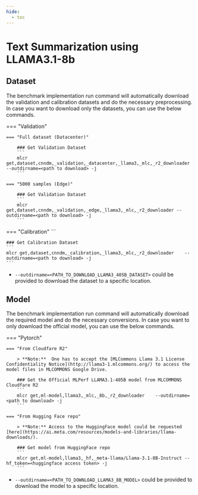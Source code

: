 ```yaml
---
hide:
  - toc
---
```


# Text Summarization using LLAMA3.1-8b

## Dataset

The benchmark implementation run command will automatically download the validation and calibration datasets and do the necessary preprocessing. In case you want to download only the datasets, you can use the below commands.

=== "Validation"
    
    === "Full dataset (Datacenter)"

        ### Get Validation Dataset
        ```
        mlcr get,dataset,cnndm,_validation,_datacenter,_llama3,_mlc,_r2_downloader --outdirname=<path to download> -j
        ```

    === "5000 samples (Edge)"

        ### Get Validation Dataset
        ```
        mlcr get,dataset,cnndm,_validation,_edge,_llama3,_mlc,_r2_downloader --outdirname=<path to download> -j
        ```

=== "Calibration"
        ```
        
    ### Get Calibration Dataset
    ```
    mlcr get,dataset,cnndm,_calibration,_llama3,_mlc,_r2_downloader    --outdirname=<path to download> -j
    ```

- `--outdirname=<PATH_TO_DOWNLOAD_LLAMA3_405B_DATASET>` could be provided to download the dataset to a specific location.

## Model
The benchmark implementation run command will automatically download the required model and do the necessary conversions. In case you want to only download the official model, you can use the below commands.

=== "Pytorch"

    === "From Cloudfare R2"

        > **Note:**  One has to accept the [MLCommons Llama 3.1 License Confidentiality Notice](http://llama3-1.mlcommons.org/) to access the model files in MLCOMMONS Google Drive. 

        ### Get the Official MLPerf LLAMA3.1-405B model from MLCOMMONS Cloudfare R2
        ```
        mlcr get,ml-model,llama3,_mlc,_8b,_r2_downloader    --outdirname=<path to download> -j
        ```

    === "From Hugging Face repo"

        > **Note:** Access to the HuggingFace model could be requested [here](https://ai.meta.com/resources/models-and-libraries/llama-downloads/).

        ### Get model from HuggingFace repo
        ```
        mlcr get,ml-model,llama3,_hf,_meta-llama/Llama-3.1-8B-Instruct --hf_token=<huggingface access token> -j
        ```

- `--outdirname=<PATH_TO_DOWNLOAD_LLAMA3_8B_MODEL>` could be provided to download the model to a specific location.